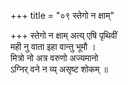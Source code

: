 +++
title = "०९ स्तेगो न क्षाम्"

+++
स्तेगो न क्षाम् अत्य् एषि पृथिवीं  
मही नु वाता इहा वान्तु भूमौ ।  
मित्रो नो अत्र वरुणो अज्यमानो  
ऽग्निर् वने न व्य् असृष्ट शोकम् ॥